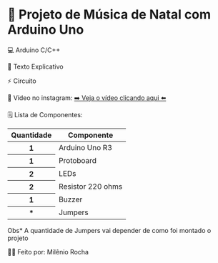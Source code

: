 # 🎄 Projeto de Música de Natal com Arduino Uno

💻 Arduino C/C++

📄 Texto Explicativo

⚡ Circuito

📲 Vídeo no instagram: <a href="https://www.instagram.com/mileniorocha">➡️ Veja o vídeo clicando aqui ⬅️</a>

🗒️ Lista de Componentes:
<table class="table table-success">
 <thead>
    <tr>
      <th scope="col">Quantidade</th>
      <th scope="col">Componente</th>
    </tr>
  </thead>
  <tr>
      <th scope="row">1</th>
      <td>Arduino Uno R3</td>
   </tr>
   <tr>
      <th scope="row">1</th>
      <td>Protoboard</td>
   </tr>
    <tr>
      <th scope="row">2</th>
      <td>LEDs</td>
   </tr>
       <tr>
      <th scope="row">2</th>
      <td>Resistor 220 ohms</td>
   </tr>
       <tr>
      <th scope="row">1</th>
      <td>Buzzer</td>
   </tr>
    <tr>
      <th scope="row">*</th>
      <td>Jumpers</td>
   </tr>
</table>
Obs* A quantidade de Jumpers vai depender de como foi montado o projeto

🧑‍💻 Feito por: Milênio Rocha
